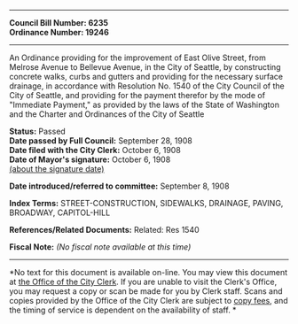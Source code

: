 * * * * *  
  
**Council Bill Number: [](#h0)[](#h2)6235**   
**Ordinance Number: 19246**  
  
* * * * *  
  
An Ordinance providing for the improvement of East Olive Street, from Melrose Avenue to Bellevue Avenue, in the City of Seattle, by constructing concrete walks, curbs and gutters and providing for the necessary surface drainage, in accordance with Resolution No. 1540 of the City Council of the City of Seattle, and providing for the payment therefor by the mode of "Immediate Payment," as provided by the laws of the State of Washington and the Charter and Ordinances of the City of Seattle  
  
**Status:** Passed   
**Date passed by Full Council:** September 28, 1908   
**Date filed with the City Clerk:** October 6, 1908   
**Date of Mayor's signature:** October 6, 1908   
[(about the signature date)](/~public/approvaldate.htm)   
  
  
**Date introduced/referred to committee:** September 8, 1908   
  
**Index Terms:** STREET-CONSTRUCTION, SIDEWALKS, DRAINAGE, PAVING, BROADWAY, CAPITOL-HILL  
  
**References/Related Documents:** Related: Res 1540  
  
**Fiscal Note:** *(No fiscal note available at this time)*  
  
* * * * *  
  
*No text for this document is available on-line. You may view this document at [the Office of the City Clerk](http://www.seattle.gov/leg/clerk/contactUs.htm). If you are unable to visit the Clerk's Office, you may request a copy or scan be made for you by Clerk staff. Scans and copies provided by the Office of the City Clerk are subject to [copy fees](http://clerk.seattle.gov/~public/clerkfees.htm), and the timing of service is dependent on the availability of staff. *  
  
  
